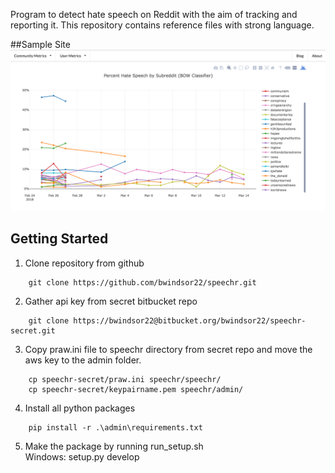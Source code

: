 Program to detect hate speech on Reddit with the aim of tracking and reporting it. This repository contains reference files with strong language.

##Sample Site
![site](https://raw.githubusercontent.com/bwindsor22/speechr/master/speechr/ref/29634694_10156194179469417_1582013879_o.png)

## Getting Started

1. Clone repository from github 
```
	git clone https://github.com/bwindsor22/speechr.git
```
2. Gather api key from secret bitbucket repo <br>
```
	git clone https://bwindsor22@bitbucket.org/bwindsor22/speechr-secret.git
```
3. Copy praw.ini file to speechr directory from secret repo and move the aws key to the admin folder.<br>
```
	cp speechr-secret/praw.ini speechr/speechr/
	cp speechr-secret/keypairname.pem speechr/admin/
```
4. Install all python packages <br>
```
	pip install -r .\admin\requirements.txt
```
5. Make the package by running run_setup.sh <br>
	Windows: setup.py develop <br>
